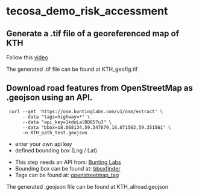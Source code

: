 # tecosa_demo_risk_accessment

## Generate a .tif file of a georeferenced map of KTH
Follow this [video](https://www.youtube.com/watch?v=RjkZgE_WVBk)

The generated .tif file can be found at KTH_geofig.tif

## Download road features from OpenStreetMap as .geojson using an API.
     curl --get 'https://osm.buntinglabs.com/v1/osm/extract' \
          --data "tags=highway=*" \
          --data "api_key=1kduLalBD857u3" \
          --data "bbox=18.068134,59.347679,18.071563,59.351561" \
          -o KTH_path_test.geojson

<ul>
  <li>enter your own api key</li>
  <li>defined bounding box (Lng / Lat)</li>
</ul>

<ul>
  <li>This step needs an API from: <a href="https://buntinglabs.com/solutions/openstreetmap-extracts">Bunting Labs</a></li>
  <li>Bounding box can be found at: <a href="http://bboxfinder.com/">bboxfinder</a></li>
  <li>Tags can be found at: <a href="https://taginfo.openstreetmap.org/">openstreetmap_tag</a></li>
</ul>

The generated .geojson file can be found at KTH_allroad.geojson
